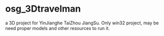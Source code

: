 # osg_3Dtravelman
a 3D project for YinJianghe TaiZhou JiangSu. Only win32 project, may be need proper models and other resources to run it.
